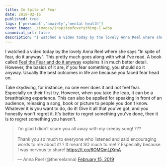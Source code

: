 ```yaml
---
title: In Spite of Fear
date: 2019-02-15
published: true
tags: ['personal','anxiety','mental health']
cover_image: ./images/inspiteofeverything-1.webp
canonical_url: false
description: "I watched a video today by the lovely Anna Reel where she says \"In spite of fear, do it anyway\". This pretty much goes along with what I've read. A book called Feel the Fear and do it anyway explains it in much better detail. However, the basics of it are, if you fear something, you should do it anyway. Usually the best outcomes in life are because you faced fear head on."
---
```


I watched a video today by the lovely Anna Reel where she says "In spite of fear, do it anyway". This pretty much goes along with what I've read. A book called [Feel the Fear and do it anyway](https://amzn.to/2X1PRFM) explains it in much better detail. However, the basics of it are, if you fear something, you should do it anyway. Usually the best outcomes in life are because you faced fear head on.

Take skydiving, for instance, no one ever does it and not feel fear. Especially on their first try. However, when you take the leap, it can be a breathtaking experience. This can also be applied for speaking in front of an audience, releasing a song, book or picture to people you don't know. Whatever it is you want to do, do it! Give it all that you've got, and you honestly won't regret it. It's better to regret something you've done, then it is to regret something you haven't.

<blockquote class="twitter-tweet"><p lang="en" dir="ltr">I’m glad I didn’t scare you all away with my creepy song! ???<br><br>Thank you so much to everyone who listened and said encouraging words to me about it! ? It meant SO much to me! ? Especially because I was nervous to share! <a href="https://t.co/6OMQmLjXmA">https://t.co/6OMQmLjXmA</a></p>— Anna Reel (@thereelanna) <a href="https://twitter.com/thereelanna/status/1096417080822415360?ref_src=twsrc%5Etfw">February 15, 2019</a></blockquote>
